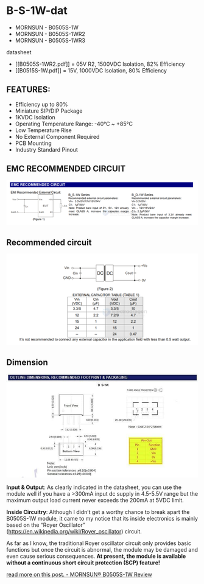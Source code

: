 
# B-S-1W-dat


- MORNSUN - B0505S-1W
- MORNSUN - B0505S-1WR2
- MORNSUN - B0505S-1WR3

datasheet
- [[B0505S-1WR2.pdf]] = 05V R2, 1500VDC Isolation, 82% Efficiency 
- [[B0515S-1W.pdf]] = 15V, 1000VDC Isolation, 80% Efficiency 


## FEATURES: 

- Efficiency up to 80%
- Miniature SIP/DIP Package
- 1KVDC Isolation
- Operating Temperature Range: -40°C ~ +85°C
- Low Temperature Rise
- No External Component Required
- PCB Mounting
- Industry Standard Pinout 

## EMC RECOMMENDED CIRCUIT


![](2025-05-20-12-34-54.png)


## Recommended circuit
![](2025-05-20-12-35-45.png)


## Dimension 

![](2025-05-20-12-41-04.png)

**Input & Output**: As clearly indicated in the datasheet, you can use the module well if you have a >300mA input dc supply in 4.5-5.5V range but the maximum output load current never exceeds the 200mA at 5VDC limit.

**Inside Circuitry**: Although I didn’t get a worthy chance to break apart the B0505S-1W module, it came to my notice that its inside electronics is mainly based on the “Royer Oscillator” (https://en.wikipedia.org/wiki/Royer_oscillator) circuit. 

As far as I know, the traditional Royer oscillator circuit only provides basic functions but once the circuit is abnormal, the  module may be damaged and even cause serious consequences. **At present, the module is available without a continuous short circuit protection (SCP) feature!**

[read more on this post. - MORNSUN® B0505S-1W Review](https://www.codrey.com/electronic-circuits/mornsun-b0505s-1w-review/)


